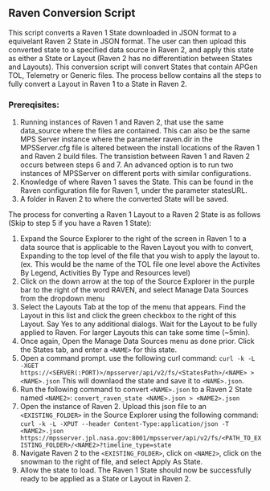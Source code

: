 ## Raven Conversion Script

This script converts a Raven 1 State downloaded in JSON format to a equivelant Raven 2 State in JSON format.  The user can then upload this converted state to a specified data source in Raven 2, and apply this state as either a State or Layout (Raven 2 has no differentiation between States and Layouts).  This conversion script will convert States that contain APGen TOL, Telemetry or Generic files.  The process bellow contains all the steps to fully convert a Layout in Raven 1 to a State in Raven 2.  

### Prereqisites:
1. Running instances of Raven 1 and Raven 2, that use the same data_source where the files are contained.  This can also be the same MPS Server instance where the parameter raven.dir in the MPSServer.cfg file is altered between the install locations of the Raven 1 and Raven 2 build files.  The transistion between Raven 1 and Raven 2 occurs between steps 6 and 7.  An advanced option is to run two instances of MPSServer on different ports with similar configurations.  
2. Knowledge of where Raven 1 saves the State.  This can be found in the Raven configuration file for Raven 1, under the parameter statesURL.
3. A folder in Raven 2 to where the converted State will be saved.  

The process for converting a Raven 1 Layout to a Raven 2 State is as follows (Skip to step 5 if you have a Raven 1 State):

1.  Expand the Source Explorer to the right of the screen in Raven 1 to a data source that is applicable to the Raven Layout you with to convert, Expanding to the top level of the file that you wish to apply the layout to.  (ex. This would be the name of the TOL file one level above the Activites By Legend, Activities By Type and Resources level)
2.  Click on the down arrow at the top of the Source Explorer in the purple bar to the right of the word RAVEN, and select Manage Data Sources from the dropdown menu
3.  Select the Layouts Tab at the top of the menu that appears.  Find the Layout in this list and click the green checkbox to the right of this Layout.  Say Yes to any additional dialogs.  Wait for the Layout to be fully applied to Raven.  For larger Layouts this can take some time (~5min).
4.  Once again, Open the Manage Data Sources menu as done prior.  Click the States tab, and enter a `<NAME>` for this state.   
5.  Open a command prompt.  use the following curl command:
    `curl -k -L -XGET https://<SERVER(:PORT)>/mpsserver/api/v2/fs/<StatesPath>/<NAME> > <NAME>.json`
    This will downlaod the state and save it to `<NAME>.json`.
6.  Run the following command to convert `<NAME>.json` to a Raven 2 State named `<NAME2>`: `convert_raven_state <NAME>.json > <NAME2>.json`
7.  Open the instance of Raven 2.  Upload this json file to an `<EXISTING_FOLDER>` in the Source Explorer using the following command: `curl -k -L -XPUT --header Content-Type:application/json -T <NAME2>.json https://mpsserver.jpl.nasa.gov:8001/mpsserver/api/v2/fs/<PATH_TO_EXISTING_FOLDER>/<NAME2>?timeline_type=state`
8.  Navigate Raven 2 to the `<EXISTING_FOLDER>`, click on `<NAME2>`, click on the snowman to the right of file, and select Apply As State.  
9.  Allow the state to load.  The Raven 1 State should now be successfully ready to be applied as a State or Layout in Raven 2.



